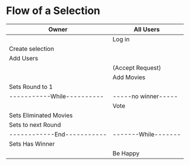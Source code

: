 # Flow of a Selection


| Owner  | All Users  |
|---|---|
|   | Log in  |
| Create selection  |   |
| Add Users  |   |
|   | (Accept Request)  |
|   |  Add Movies |
| Sets Round to 1  |   |
|-----------While----------|-----no winner-----|
|   | Vote  |
| Sets Eliminated Movies  |   |
| Sets to next Round  |   |
|------------End-----------|-------While-------|
| Sets Has Winner |   |
| | Be Happy  |
